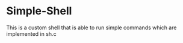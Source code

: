 # Simple-Shell
This is a custom shell that is able to run simple commands which are implemented in sh.c
